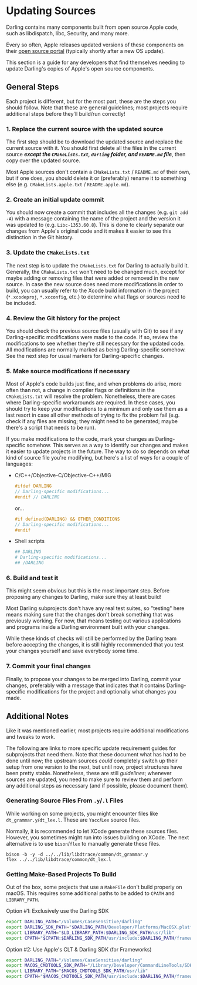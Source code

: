 # Updating Sources

Darling contains many components built from open source Apple code, such as libdispatch, libc, Security, and many more.

Every so often, Apple releases updated versions of these components on their [open source portal](https://opensource.apple.com/) (typically shortly after a new OS update).

This section is a guide for any developers that find themselves needing to update Darling's copies of Apple's open source components.

## General Steps

Each project is different, but for the most part, these are the steps you should follow. Note that these are general guidelines; most projects require additional steps before they'll build/run correctly!

### <a name="step-1"></a>1. Replace the current source with the updated source

The first step should be to download the updated source and replace the current source with it. You should first delete all the files in the current source ***except the `CMakeLists.txt`, `darling` folder, and `README.md` file***, then copy over the updated source.

Most Apple sources don't contain a `CMakeLists.txt` / `README.md` of their own, but if one does, you should delete it or (preferably) rename it to something else (e.g. `CMakeLists.apple.txt` / `README.apple.md`).

### <a name="step-2"></a>2. Create an initial update commit

You should now create a commit that includes all the changes (e.g. `git add -A`) with a message containing the name of the project and the version it was updated to (e.g. `Libc-1353.60.8`). This is done to clearly separate our changes from Apple's original code and it makes it easier to see this distinction in the Git history.

### <a name="step-3"></a>3. Update the `CMakeLists.txt`

The next step is to update the `CMakeLists.txt` for Darling to actually build it. Generally, the `CMakeLists.txt` won't need to be changed much, except for maybe adding or removing files that were added or removed in the new source. In case the new source does need more modifications in order to build, you can usually refer to the Xcode build information in the project (`*.xcodeproj`, `*.xcconfig`, etc.) to determine what flags or sources need to be included.

### <a name="step-4"></a>4. Review the Git history for the project

You should check the previous source files (usually with Git) to see if any Darling-specific modifications were made to the code. If so, review the modifications to see whether they're still necessary for the updated code. All modifications are normally marked as being Darling-specific somehow. See the next step for usual markers for Darling-specific changes.

### <a name="step-5"></a>5. Make source modifications if necessary

Most of Apple's code builds just fine, and when problems do arise, more often than not, a change in compiler flags or definitions in the `CMakeLists.txt` will resolve the problem. Nonetheless, there are cases where Darling-specific workarounds are required. In these cases, you should try to keep your modifications to a minimum and only use them as a last resort in case all other methods of trying to fix the problem fail (e.g. check if any files are missing; they might need to be generated; maybe there's a script that needs to be run).

If you make modifications to the code, mark your changes as Darling-specific somehow. This serves as a way to identify our changes and makes it easier to update projects in the future. The way to do so depends on what kind of source file you're modifying, but here's a list of ways for a couple of languages:

  * C/C++/Objective-C/Objective-C++/MIG
    ```c
    #ifdef DARLING
    // Darling-specific modifications...
    #endif // DARLING
    ```

    or...

    ```c
    #if defined(DARLING) && OTHER_CONDITIONS
    // Darling-specific modifications...
    #endif
    ```
  * Shell scripts
    ```sh
    ## DARLING
    # Darling-specific modifications...
    ## /DARLING
    ```

### <a name="step-6"></a>6. Build and test it

This might seem obvious but this is the most important step. Before proposing any changes to Darling, make sure they at least build!

Most Darling subprojects don't have any real test suites, so "testing" here means making sure that the changes don't break something that was previously working. For now, that means testing out various applications and programs inside a Darling environment built with your changes.

While these kinds of checks will still be performed by the Darling team before accepting the changes, it is still highly recommended that you test your changes yourself and save everybody some time.

### <a name="step-7"></a>7. Commit your final changes

Finally, to propose your changes to be merged into Darling, commit your changes, preferably with a message that indicates that it contains Darling-specific modifications for the project and optionally what changes you made.

## Additional Notes

Like it was mentioned earlier, most projects require additional modifications and tweaks to work.

The following are links to more specific update requirement guides for subprojects that need them. Note that these document what has had to be done until now; the upstream sources *could* completely switch up their setup from one version to the next, but until now, project structures have been pretty stable. Nonetheless, these are still *guidelines*; whenever sources are updated, you need to make sure to review them and perform any additional steps as necessary (and if possible, please document them).

### Generating Source Files From `.y`/`.l` Files

While working on some projects, you might encounter files like `dt_grammar.y`/`dt_lex.l`. These are `Yacc`/`Lex` source files. 

Normally, it is recommended to let XCode generate these sources files. However, you sometimes might run into issues building on XCode. The next alternative is to use `bison`/`flex` to manually generate these files.

```
bison -b -y -d ../../lib/libdtrace/common/dt_grammar.y
flex ../../lib/libdtrace/common/dt_lex.l
```
### Getting Make-Based Projects To Build

Out of the box, some projects that use a `MakeFile` don't build properly on macOS. This requires some additional paths to be added to `CPATH` and `LIBRARY_PATH`.

Option #1: Exclusively use the Darling SDK
```bash
export DARLING_PATH="/Volumes/CaseSensitive/darling"
export DARLING_SDK_PATH="$DARLING_PATH/Developer/Platforms/MacOSX.platform/Developer/SDKs/MacOSX.sdk"
export LIBRARY_PATH="$LD_LIBRARY_PATH:$DARLING_SDK_PATH/usr/lib"
export CPATH="$CPATH:$DARLING_SDK_PATH/usr/include:$DARLING_PATH/framework-include:$DARLING_PATH/framework-private-include"
```

Option #2: Use Apple's CLT & Darling SDK (for Frameworks)
```bash
export DARLING_PATH="/Volumes/CaseSensitive/darling"
export MACOS_CMDTOOLS_SDK_PATH="/Library/Developer/CommandLineTools/SDKs/MacOSX.sdk"
export LIBRARY_PATH="$MACOS_CMDTOOLS_SDK_PATH/usr/lib"
export CPATH="$MACOS_CMDTOOLS_SDK_PATH/usr/include:$DARLING_PATH/framework-include:$DARLING_PATH/framework-private-include"
```
